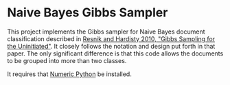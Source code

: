 Naive Bayes Gibbs Sampler
=========================

This project implements the Gibbs sampler for Naive Bayes document classification described in [Resnik and Hardisty 2010, "Gibbs Sampling for the Uninitiated"](http://drum.lib.umd.edu/handle/1903/10058).
It closely follows the notation and design put forth in that paper.
The only significant difference is that this code allows the documents to be grouped into more than two classes.

It requires that [Numeric Python](http://numpy.scipy.org/) be installed.
